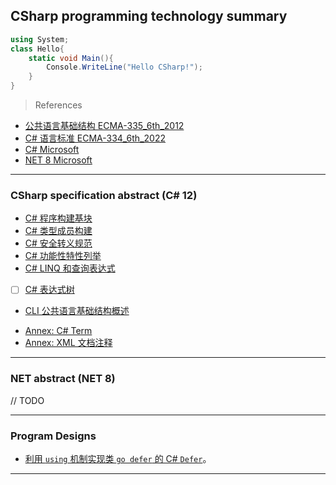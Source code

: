 ## CSharp programming technology summary

```csharp
using System;
class Hello{
    static void Main(){
        Console.WriteLine("Hello CSharp!");
    }
}
```

> References

- [公共语言基础结构 ECMA-335_6th_2012](_REF_/信息技术-%20CLI%20%20ISO_IEC_23271_2012(E).pdf)
- [C# 语言标准 ECMA-334_6th_2022](_REF_/C#%20语言标准%20ECMA-334_6th_2022.pdf)
- [C# Microsoft](https://learn.microsoft.com/zh-cn/dotnet/csharp/tour-of-csharp/)
- [NET 8 Microsoft](https://learn.microsoft.com/zh-cn/dotnet/?WT.mc_id=dotnet-35129-website)

---
### CSharp specification abstract (C# 12)

- [C# 程序构建基块](_01_C#%20语言规范/01_C#%20程序构建基块.md)
- [C# 类型成员构建](_01_C#%20语言规范/02_C#%20类型成员构建.md)
- [C# 安全转义规范](_01_C#%20语言规范/03_C#%20安全转义规范.md)
- [C# 功能性特性列举](<_01_C# 语言规范/04_C# 功能性特性列举.md>)
- [C# LINQ 和查询表达式](<_01_C# 语言规范/05_C# LINQ 和查询表达式.md>)
- [ ] [C# 表达式树](<_01_C# 语言规范/06_C# 表达式树.md>) 

+ [CLI 公共语言基础结构概述](<_03_CLI EMCA-355 公共语言基础结构/00_CLI Directory.md>)

- [Annex: C# Term](_01_C#%20语言规范/annex-A%20C#%20Term.md)
- [Annex: XML 文档注释](_01_C#%20语言规范/annex-B%20C#%20XML%20文档注释.md)

---
### NET abstract (NET 8)

// TODO

---
### Program Designs

- [利用 `using` 机制实现类 `go defer` 的 C# `Defer`](<_Annex_C# 程序设计/利用 using 机制实现 go defer 语法.cs>)。

---